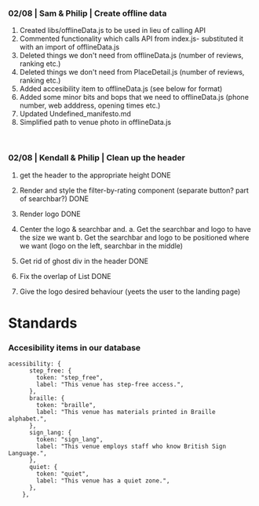 ### **02/08 | Sam & Philip | Create offline data**

1. Created libs/offlineData.js to be used in lieu of calling API
2. Commented functionality which calls API from index.js- substituted it with an import of offlineData.js
3. Deleted things we don't need from offlineData.js (number of reviews, ranking etc.)
4. Deleted things we don't need from PlaceDetail.js (number of reviews, ranking etc.)
5. Added accesibility item to offlineData.js (see below for format)
6. Added some minor bits and bops that we need to offlineData.js (phone number, web adddress, opening times etc.)
7. Updated Undefined_manifesto.md
8. Simplified path to venue photo in offlineData.js

<br>

### **02/08 | Kendall & Philip | Clean up the header**

1. get the header to the appropriate height DONE
2. Render and style the filter-by-rating component (separate button? part of searchbar?) DONE
3. Render logo DONE
4. Center the logo & searchbar and.
   a. Get the searchbar and logo to have the size we want
   b. Get the searchbar and logo to be positioned where we want (logo on the left, searchbar in the middle)
5. Get rid of ghost div in the header DONE
6. Fix the overlap of List DONE

7. Give the logo desired behaviour (yeets the user to the landing page)

# Standards

### Accesibility items in our database

```
acessibility: {
      step_free: {
        token: "step_free",
        label: "This venue has step-free access.",
      },
      braille: {
        token: "braille",
        label: "This venue has materials printed in Braille alphabet.",
      },
      sign_lang: {
        token: "sign_lang",
        label: "This venue employs staff who know British Sign Language.",
      },
      quiet: {
        token: "quiet",
        label: "This venue has a quiet zone.",
      },
    },
```
